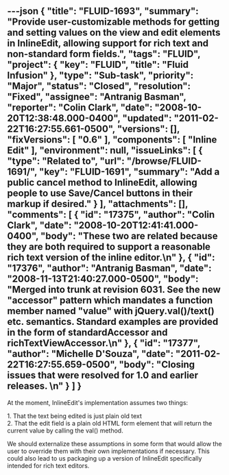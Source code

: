 ---json
{
  "title": "FLUID-1693",
  "summary": "Provide user-customizable methods for getting and setting values on the view and edit elements in InlineEdit, allowing support for rich text and non-standard form fields.",
  "tags": "FLUID",
  "project": {
    "key": "FLUID",
    "title": "Fluid Infusion"
  },
  "type": "Sub-task",
  "priority": "Major",
  "status": "Closed",
  "resolution": "Fixed",
  "assignee": "Antranig Basman",
  "reporter": "Colin Clark",
  "date": "2008-10-20T12:38:48.000-0400",
  "updated": "2011-02-22T16:27:55.661-0500",
  "versions": [],
  "fixVersions": [
    "0.6"
  ],
  "components": [
    "Inline Edit"
  ],
  "environment": null,
  "issueLinks": [
    {
      "type": "Related to",
      "url": "/browse/FLUID-1691/",
      "key": "FLUID-1691",
      "summary": "Add a public cancel method to InlineEdit, allowing people to use Save/Cancel buttons in their markup if desired."
    }
  ],
  "attachments": [],
  "comments": [
    {
      "id": "17375",
      "author": "Colin Clark",
      "date": "2008-10-20T12:41:41.000-0400",
      "body": "These two are related because they are both required to support a reasonable rich text version of the inline editor.\n"
    },
    {
      "id": "17376",
      "author": "Antranig Basman",
      "date": "2008-11-13T21:40:27.000-0500",
      "body": "Merged into trunk at revision 6031. See the new \"accessor\" pattern which mandates a function member named \"value\" with jQuery.val()/text() etc. semantics. Standard examples are provided in the form of standardAccessor and richTextViewAccessor.\n"
    },
    {
      "id": "17377",
      "author": "Michelle D'Souza",
      "date": "2011-02-22T16:27:55.659-0500",
      "body": "Closing issues that were resolved for 1.0 and earlier releases.&#x20;\n"
    }
  ]
}
---
At the moment, InlineEdit's implementation assumes two things:

1\. That the text being edited is just plain old text\
2\. That the edit field is a plain old HTML form element that will return the current value by calling the val() method.

We should externalize these assumptions in some form that would allow the user to override them with their own implementations if necessary. This could also lead to us packaging up a version of InlineEdit specifically intended for rich text editors.

        